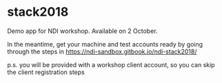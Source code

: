 # stack2018

Demo app for NDI workshop.
Available on 2 October.

In the meantime, get your machine and test accounts ready by going through the steps in https://ndi-sandbox.gitbook.io/ndi-stack2018/ 

p.s. you will be provided with a workshop client account, so you can skip the client registration steps
